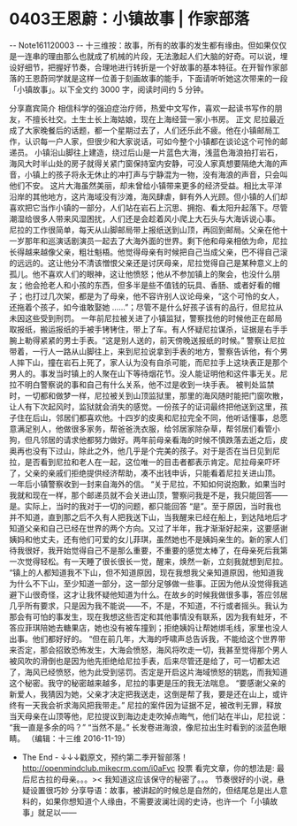 # 0403王恩蔚：小镇故事 | 作家部落


-- Note161120003 --
十三维按：故事，所有的故事的发生都有缘由。但如果仅仅是一连串的理由那么也就成了机械的片段，无法激起人们大脑的好奇。可以说，埋设好细节，把握好节奏，合理地进行转折是一个好故事的基本特征。在开智作家部落的王恩蔚同学就是这样一位善于刻画故事的能手，下面请听听她这次带来的一段「小镇故事」。以下全文约 3000 字，阅读时间约 5 分钟。


分享嘉宾简介
相信科学的强迫症治疗师，热爱中文写作，喜欢一起读书写作的朋友，不擅长社交。土生土长上海姑娘，现在上海经营一家小书房。
正文
尼拉最近成了大家晚餐后的话题，都一个星期过去了，人们还乐此不疲。他在小镇邮局工作，认识每一户人家，但很少和大家说话，可如今整个小镇都在谈论这个可怜的邮递员。
小镇沿山脚往上建造，绕过后山是一片蓝色大海，浅蓝色海浪拍打岩石，海风大时半山处的房子就得关紧门窗保持室内安静，可没人家真想要隔绝大海的声音，小镇上的孩子将永无休止的冲打声与宁静混为一物，没有海浪的声音，只会叫他们不安。
这片大海虽然美丽，却未曾给小镇带来更多的经济受益。相比太平洋沿岸的其他地方，这片海域没有沙滩，海风肆虐，鲜有外人光顾。但小镇的人们却喜欢把它当作小镇的一部分，人们站在岩石上沉思、拥抱、看太阳升起落下。尽管潮湿给很多人带来风湿困扰，人们还是会趁着风小爬上大石头与大海诉说心事。
尼拉的工作很简单，每天从山脚邮局带上报纸送到山顶，再回到邮局。父亲在他十一岁那年和巡演话剧演员一起去了大海外面的世界。剩下他和母亲相依为命，尼拉长得越来越像父亲，粗壮魁梧。他觉得母亲有时候把自己当成父亲，巴不得自己滚的远远的。这让他分不清该憎恨父亲还是讨厌母亲，尼拉觉得自己是某种意义上的孤儿。他不喜欢人们的眼神，这让他愤怒；他从不参加镇上的聚会，也没什么朋友；他会抢老人和小孩的东西，但多半是些不值钱的玩具、香肠、或者好看的帽子；也打过几次架，都是为了母亲，他不容许别人议论母亲，“这个可怜的女人，还拖着个孩子，如今谁敢娶她 ......”；尽管不是什么好孩子该有的品行，但尼拉从未因这些受到刑罚。
一年前尼拉被关进了小镇监狱，警察找他的时候他正在邮局取报纸，搬运报纸的手被手铐铐住，带上了车。有人怀疑尼拉谋杀，证据是右手手腕上勒得紧紧的男士手表。“这是别人送的，前天傍晚送报纸的时候。” 警察让尼拉带着，一行人一路从山脚往上，来到尼拉说拿到手表的地方，警察告诉他，有个男人摔下山，撞在岩石上死了，家人认为没有自杀可能，而尼拉手上这块表正是那个男人的。事发当时镇上的人聚在山下等待烟花节。没人能证明他和这件事无关。尼拉不明白警察说的事和自己有什么关系，他不过是收到一块手表。
被判处监禁时，一切都和做梦一样，尼拉被关到山顶监狱里，那里的海风随时能把门窗吹散，让人有下次起风时，监狱就会消失的感觉。一份孩子的证词最终把他送到这里，孩子住在后山，邻居们都喜欢他。十四岁的皮奥和尼拉完全不同，他听话懂事，总愿意满足别人，他做很多家务，帮爸爸洗衣服，给邻居家除杂草，帮邻居们看管小狗，但凡邻居的请求他都努力做好。两年前母亲看海的时候不慎跌落去逝之后，皮奥再也没有下过山，除此之外，他几乎是个完美的孩子。对于是否在当日见到尼拉，是否看到尼拉和老人在一起，这位唯一的目击者都表示肯定。尼拉母亲吓坏了，父亲的亲戚们拒绝提供经济帮助，凑不出钱申诉，只能看着尼拉关进山顶。
一年后小镇警察收到一封来自海外的信。
“关于尼拉，不知如何说抱歉，如果当时我就和现在一样，那个邮递员就不会关进山顶，警察问我是不是，我只能回答——是。实际上，当时的我对于一切的问题，都只能回答 “是”。至于原因，当时我也并不知道，直到那之后不久有人把我送下山，当我醒来已经在船上，到达陆地后才知道父亲和自己已经在世界的两个方向。又过了半年，我才渐渐好起来，这要感谢姨妈和他丈夫，还有他们可爱的女儿菲琪，虽然她也不是姨妈亲生的。新的家人们待我很好，我开始觉得自己不是那么重要，不重要的感觉太棒了，在母亲死后我第一次觉得轻松。有一天睡了很长很长一觉，醒来，焕然一新，立刻我就想到尼拉。
“镇上的人都知道我不下山，但不知道原因，现在我想我父亲知道原因，他知道我为什么不下山，至少知道一部分，这一部分足够做一些事。正因为他从没觉得我逃避下山很奇怪，这才让我怀疑他知道为什么。在故乡的时候我做很多事，答应邻居几乎所有要求，只是因为我不能说——不，不是，不知道，不行或者摇头。我认为那会有可怕的事发生，现在我想这些否定和其他事情没有联系，因为我有蛀牙，不答应菲琪陪她去糖果店，她也没有被车撞到；拒绝姨妈让帮她绑毛线，家里也没人出事。他们都好好的。
“但在前几年，大海的呼啸声总告诉我，不能给这个世界带来否定，那会招致恐怖发生，大海会愤怒，海风将吹走一切，我甚至觉得那个男人被风吹的滑倒也是因为他先拒绝给尼拉手表，后来尽管还是给了，可一切都太迟了，海风已经愤怒，他为此受到惩罚。否定是开启这片海域愤怒的钥匙，而我知道这个秘密。我守的秘密越来越多，尼拉的事更是压的我无法喘息。
“要感谢父亲的新爱人，我猜因为她，父亲才决定把我送走，这倒是帮了我，要是还在山上，或许终有一天我会祈求海风把我带走。”
尼拉的案件因为证据不足，被改判无罪，释放当天母亲在山顶等他，尼拉提议到海边走走吹掉点晦气，他们站在半山，尼拉说：
“我一直是多余的吗？”
“当然不是。”
长发卷进海浪，像尼拉出生时看到的淡蓝色眼睛。
（编辑：十三维 2016-11-19）
- The End -
↓↓↓戳原文，预约第二季开智部落！ http://openmindclub.mikecrm.com/i0aFvc
投票 看完文章，你的想法是:
最后尼古拉的母亲。。。><
我知道这应该保守的秘密了。。。
节奏很好的小说，悬疑设置很巧妙
分享导语：故事，被讲起的时候总是自然的，但结尾总是出人意料的，如果你想知道个人缘由，不需要波澜壮阔的史诗，也许一个「小镇故事」就足以——